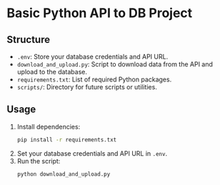 # Basic Python API to DB Project

## Structure
- `.env`: Store your database credentials and API URL.
- `download_and_upload.py`: Script to download data from the API and upload to the database.
- `requirements.txt`: List of required Python packages.
- `scripts/`: Directory for future scripts or utilities.

## Usage
1. Install dependencies:
   ```sh
   pip install -r requirements.txt
   ```
2. Set your database credentials and API URL in `.env`.
3. Run the script:
   ```sh
   python download_and_upload.py
   ```
